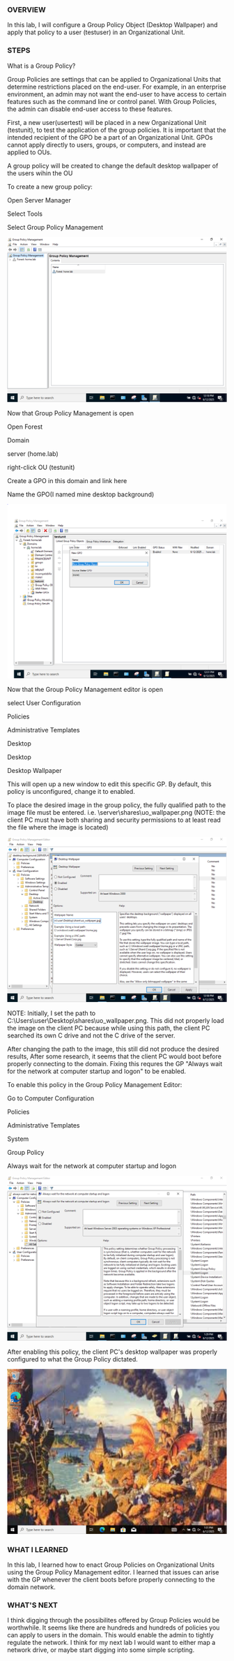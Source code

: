 ### OVERVIEW

In this lab, I will configure a Group Policy Object (Desktop Wallpaper) and apply that policy to a user (testuser) in an Organizational Unit. 

### STEPS 

What is a Group Policy?

Group Policies are settings that can be applied to Organizational Units that determine restrictions placed on the end-user. For example, in an enterprise environment, an admin may not want the end-user to have access to certain features such as the command line or control panel. With Group Policies, the admin can disable end-user access to these features.

First, a new user(usertest) will be placed in a new Organizational Unit (testunit), to test the application of the group policies. It is important that the intended recipient of the GPO be a part of an Organizational Unit. GPOs cannot apply directly to users, groups, or computers, and instead are applied to OUs.

A group policy will be created to change the default desktop wallpaper of the users wihin the OU

To create a new group policy:

Open Server Manager

Select Tools

Select Group Policy Management

![group policy mgmt](screenshots/30.PNG)

Now that Group Policy Management is open

Open Forest

Domain

server (home.lab)

right-click OU (testunit)

Create a GPO in this domain and link here

Name the GPO(I named mine desktop background)

![creating a gpo](screenshots/31.PNG)

Now that the Group Policy Management editor is open

select User Configuration

Policies

Administrative Templates

Desktop

Desktop

Desktop Wallpaper

This will open up a new window to edit this specific GP. By default, this policy is unconfigured, change it to enabled. 

To place the desired image in the group policy, the fully qualified path to the image file must be entered. i.e. \\server\shares\uo_wallpaper.png (NOTE: the client PC must have both sharing and security permissions to at least read the file where the image is located)

![desktop wallpaper gpo](screenshots/32.PNG)

NOTE: Initially, I set the path to C:\Users\user\Desktop\shares\uo_wallpaper.png. This did not properly load the image on the client PC because while using this path, the client PC searched its own C drive and not the C drive of the server.

After changing the path to the image, this still did not produce the desired results, After some research, it seems that the client PC would boot before properly connecting to the domain. Fixing this requres the GP "Always wait for the network at computer startup and logon" to be enabled. 

To enable this policy in the Group Policy Management Editor:

Go to Computer Configuration

Policies 

Administrative Templates

System

Group Policy

Always wait for the network at computer startup and logon

![second policy](screenshots/33.PNG)

After enabling this policy, the client PC's desktop wallpaper was properly configured to what the Group Policy dictated. 

![ultima online](screenshots/34.PNG)

### WHAT I LEARNED

In this lab, I learned how to enact Group Policies on Organizational Units using the Group Policy Management editor. I learned that issues can arise with the GP whenever the client boots before properly connecting to the domain network.

### WHAT'S NEXT

I think digging through the possibilites offered by Group Policies would be worthwhile. It seems like there are hundreds and hundreds of policies you can apply to users in the domain. This would enable the admin to tightly regulate the network. I think for my next lab I would want to either map a network drive, or maybe start digging into some simple scripting. 
